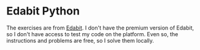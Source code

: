 # Edabit Python

The exercises are from [Edabit](https://edabit.com/challenges/python3).
I don't have the premium version of Edabit, so I don't have access to test my code on the platform.
Even so, the instructions and problems are free, so I solve them locally.
